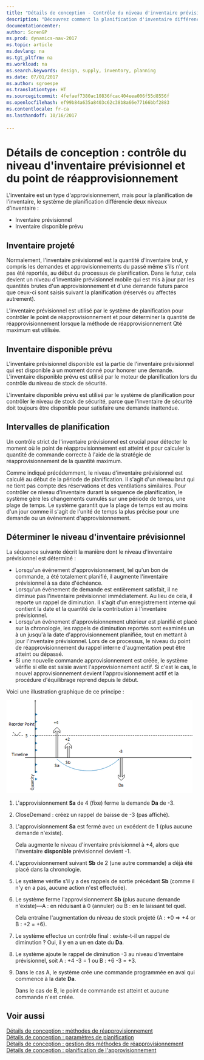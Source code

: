 ```yaml
---
title: "Détails de conception - Contrôle du niveau d'inventaire prévisionnel et du point de réapprovisionnement"
description: "Découvrez comment la planification d'inventaire différencie les niveaux d'inventaire prévisionnel et les niveaux d'inventaire disponible prévu."
documentationcenter: 
author: SorenGP
ms.prod: dynamics-nav-2017
ms.topic: article
ms.devlang: na
ms.tgt_pltfrm: na
ms.workload: na
ms.search.keywords: design, supply, inventory, planning
ms.date: 07/01/2017
ms.author: sgroespe
ms.translationtype: HT
ms.sourcegitcommit: 4fefaef7380ac10836fcac404eea006f55d8556f
ms.openlocfilehash: ef99b84a635a8403c62c38b8a66e77166bbf2883
ms.contentlocale: fr-ca
ms.lasthandoff: 10/16/2017

---
```

# <a name="design-details-monitoring-the-projected-inventory-level-and-the-reorder-point"></a>Détails de conception : contrôle du niveau d'inventaire prévisionnel et du point de réapprovisionnement
L'inventaire est un type d'approvisionnement, mais pour la planification de l'inventaire, le système de planification différencie deux niveaux d'inventaire :  

* Inventaire prévisionnel  
* Inventaire disponible prévu  

## <a name="projected-inventory"></a>Inventaire projeté  
Normalement, l'inventaire prévisionnel est la quantité d'inventaire brut, y compris les demandes et approvisionnements du passé même s'ils n'ont pas été reportés, au début du processus de planification. Dans le futur, cela devient un niveau d'inventaire prévisionnel mobile qui est mis à jour par les quantités brutes d'un approvisionnement et d'une demande futurs parce que ceux-ci sont saisis suivant la planification (réservés ou affectés autrement).  

L'inventaire prévisionnel est utilisé par le système de planification pour contrôler le point de réapprovisionnement et pour déterminer la quantité de réapprovisionnement lorsque la méthode de réapprovisionnement Qté maximum est utilisée.  

## <a name="projected-available-inventory"></a>Inventaire disponible prévu  
L'inventaire prévisionnel disponible est la partie de l'inventaire prévisionnel qui est disponible à un moment donné pour honorer une demande. L'inventaire disponible prévu est utilisé par le moteur de planification lors du contrôle du niveau de stock de sécurité.  

L'inventaire disponible prévu est utilisé par le système de planification pour contrôler le niveau de stock de sécurité, parce que l'inventaire de sécurité doit toujours être disponible pour satisfaire une demande inattendue.  

## <a name="time-buckets"></a>Intervalles de planification  
Un contrôle strict de l'inventaire prévisionnel est crucial pour détecter le moment où le point de réapprovisionnement est atteint et pour calculer la quantité de commande correcte à l'aide de la stratégie de réapprovisionnement de la quantité maximum.  

Comme indiqué précédemment, le niveau d'inventaire prévisionnel est calculé au début de la période de planification. Il s'agit d'un niveau brut qui ne tient pas compte des réservations et des ventilations similaires. Pour contrôler ce niveau d'inventaire durant la séquence de planification, le système gère les changements cumulés sur une période de temps, une plage de temps. Le système garantit que la plage de temps est au moins d'un jour comme il s'agit de l'unité de temps la plus précise pour une demande ou un événement d'approvisionnement.  

## <a name="determining-the-projected-inventory-level"></a>Déterminer le niveau d'inventaire prévisionnel  
La séquence suivante décrit la manière dont le niveau d'inventaire prévisionnel est déterminé :  

* Lorsqu'un événement d'approvisionnement, tel qu'un bon de commande, a été totalement planifié, il augmente l'inventaire prévisionnel à sa date d'échéance.  
* Lorsqu'un événement de demande est entièrement satisfait, il ne diminue pas l'inventaire prévisionnel immédiatement. Au lieu de cela, il reporte un rappel de diminution. Il s'agit d'un enregistrement interne qui contient la date et la quantité de la contribution à l'inventaire prévisionnel.  
* Lorsqu'un événement d'approvisionnement ultérieur est planifié et placé sur la chronologie, les rappels de diminution reportés sont examinés un à un jusqu'à la date d'approvisionnement planifiée, tout en mettant à jour l'inventaire prévisionnel. Lors de ce processus, le niveau du point de réapprovisionnement du rappel interne d'augmentation peut être atteint ou dépassé.  
* Si une nouvelle commande approvisionnement est créée, le système vérifie si elle est saisie avant l'approvisionnement actif. Si c'est le cas, le nouvel approvisionnement devient l'approvisionnement actif et la procédure d'équilibrage reprend depuis le début.  

Voici une illustration graphique de ce principe :  

![](media/nav_app_supply_planning_2_projected_inventory.png "NAV_APP_supply_planning_2_projected_inventory")  

1. L'approvisionnement **Sa** de 4 (fixe) ferme la demande **Da** de -3.  
2. CloseDemand : créez un rappel de baisse de -3 (pas affiché).  
3. L'approvisionnement **Sa** est fermé avec un excédent de 1 (plus aucune demande n'existe).  

     Cela augmente le niveau d'inventaire prévisionnel à +4, alors que l'inventaire **disponible** prévisionnel devient -1.  

4. L'approvisionnement suivant **Sb** de 2 (une autre commande) a déjà été placé dans la chronologie.  
5. Le système vérifie s'il y a des rappels de sortie précédant **Sb** (comme il n'y en a pas, aucune action n'est effectuée).  
6. Le système ferme l'approvisionnement **Sb** (plus aucune demande n'existe)—A : en réduisant à 0 (annuler) ou B : en le laissant tel quel.  

     Cela entraîne l'augmentation du niveau de stock projeté (A : +0 => +4 or B : +2 = +6).  

7. Le système effectue un contrôle final : existe-t-il un rappel de diminution ? Oui, il y en a un en date du **Da**.  
8. Le système ajoute le rappel de diminution -3 au niveau d'inventaire prévisionnel, soit A : +4 -3 = 1 ou B : +6 -3 = +3.  
9. Dans le cas A, le système crée une commande programmée en aval qui commence à la date **Da**.  

     Dans le cas de B, le point de commande est atteint et aucune commande n'est créée.  

## <a name="see-also"></a>Voir aussi  
[Détails de conception : méthodes de réapprovisionnement](design-details-reordering-policies.md)   
[Détails de conception : paramètres de planification](design-details-planning-parameters.md)   
[Détails de conception : gestion des méthodes de réapprovisionnement](design-details-handling-reordering-policies.md)   
[Détails de conception : planification de l'approvisionnement](design-details-supply-planning.md)

